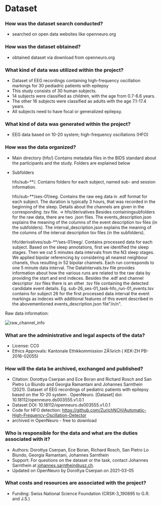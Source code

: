 # Dataset 

### How was the dataset search conducted?

 - searched on open data websites like openneuro.org

### How was the dataset obtained?

 - obtained dataset via download from openneuro.org

### What kind of data was utilized within the project?

 - Dataset of EEG recordings containing high-frequency oscillation markings for 30 pediadric patients with epilepsy
 - This study consists of 30 human subjects. 
 - 14 subjects were classified as children, with the age from 0.7-6.6 years. 
 - The other 16 subjects were classified as adults with the age 7.1-17.4 years. 
 - All subjects need to have focal or generalized epilepsy.

### What kind of data was generated within the project?
 
 - EEG data based on 10-20 system; high-frequency oscillations (HFO)
### How was the data organized?
 
 * Main directory (hfo/)
    Contains metadata files in the BIDS standard about the participants and the study. Folders are explained below

 * Subfolders
 
      hfo/sub-**/.
  Contains folders for each subject, named sub-<subject number> and session information.
  
   hfo/sub-**/ses-01/eeg.
  Contains the raw eeg data in .edf format for each subject. The duration is typically 3 hours, that was recorded in the beginning of the sleep. Details about the    channels are given in the corresponding .tsv file. 
  -> hfo/derivatives
  Besides containingsubfolders for the raw data, there are two .json files. The events_description.json explains the meaning of the columns of the event description tsv files (in the subfolders).
  The interval_description.json explains the meaning of the columns of the interval description tsv files (in the subfolders).

   hfo/derivatives/sub-**/ses-01/eeg/.
  Contains processed data for each subject. Based on the sleep annotations, first we identified the sleep stages. Then we cut 5 minutes data intervals from the N3 sleep stages. We applied bipolar referencing by considering all nearest neighbour chanels, thus resulting in 52 bipolar channels. Each run corresponds to one 5 minute data interval. The DataIntervals.tsv file provides information about how the various runs are related to the raw data by providing the start and end indeces. Besides the .edf and channel descriptor .tsv files there is an other .tsv file containing the detected candidate event details. Eg. sub-26_ses-01_task-hfo_run-01_events.tsv contains for subject 26 for the first processed data interval the event markings as indeces with additional features of this event described in the abovementioned events_description.json file"/n/n".
 
Raw data information:
 
![raw_channel_info](https://user-images.githubusercontent.com/82948946/126980801-649e12df-8365-4b4c-b603-2cda5594e1f6.PNG)


### What are the administrative and legal aspects of the data?
- License: CC0
- Ethics Approvals: Kantonale Ethikkommission ZÃ¼rich ( KEK-ZH PB-2016-02055)

### How will the data be archived, exchanged and published?
- Citation: Dorottya Cserpan and Ece Boran and Richard Rosch and San Pietro Lo Biundo and Georgia Ramantani and Johannes Sarnthein (2021). Dataset of EEG recordings of pediatric patients with epilepsy based on the 10-20 system . OpenNeuro. [Dataset] doi: 10.18112/openneuro.ds003555.v1.0.1
- Dataset DOI: 10.18112/openneuro.ds003555.v1.0.1
- Code for HFO detection: https://github.com/ZurichNCH/Automatic-High-Frequency-Oscillation-Detector
- archived in OpenNeuro - free to download 

### Who is responsible for the data and what are the duties associated with it?
- Authors: Dorottya Cserpan, Ece Boran, Richard Rosch, San Pietro Lo Biundo, Georgia Ramantani, Johannes Sarnthein
- Support: For questions on the dataset or the task, contact Johannes Sarnthein at johannes.sarnthein@usz.ch.
- Updated on OpenNeuro by Dorottya Cserpan on 2021-03-05 

### What costs and resources are associated with the project?
- Funding: Swiss National Science Foundation (CRSK-3_190895 to G.R. and J.S.)

